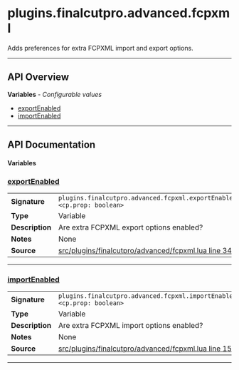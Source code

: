 # plugins.finalcutpro.advanced.fcpxml

Adds preferences for extra FCPXML import and export options.

---

## API Overview
**Variables** - _Configurable values_
 * [exportEnabled](#exportenabled)
 * [importEnabled](#importenabled)


---

## API Documentation

#### Variables


### [exportEnabled](#exportenabled)

|                                             |                                                                                     |
| --------------------------------------------|-------------------------------------------------------------------------------------|
| **Signature**                               | `plugins.finalcutpro.advanced.fcpxml.exportEnabled <cp.prop: boolean>`                                                                    |
| **Type**                                    | Variable                                                                     |
| **Description**                             | Are extra FCPXML export options enabled?                                                                     |
| **Notes**                                   | None |
| **Source**                                  | [src/plugins/finalcutpro/advanced/fcpxml.lua line 34](https://github.com/CommandPost/CommandPost/blob/develop/src/plugins/finalcutpro/advanced/fcpxml.lua#L34) |

---


### [importEnabled](#importenabled)

|                                             |                                                                                     |
| --------------------------------------------|-------------------------------------------------------------------------------------|
| **Signature**                               | `plugins.finalcutpro.advanced.fcpxml.importEnabled <cp.prop: boolean>`                                                                    |
| **Type**                                    | Variable                                                                     |
| **Description**                             | Are extra FCPXML import options enabled?                                                                     |
| **Notes**                                   | None |
| **Source**                                  | [src/plugins/finalcutpro/advanced/fcpxml.lua line 15](https://github.com/CommandPost/CommandPost/blob/develop/src/plugins/finalcutpro/advanced/fcpxml.lua#L15) |

---

